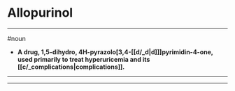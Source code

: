 # Allopurinol
---
#noun
- **A drug, 1,5-dihydro, 4H-pyrazolo[3,4-[[d/_d|d]]]pyrimidin-4-one, used primarily to treat hyperuricemia and its [[c/_complications|complications]].**
---
---
